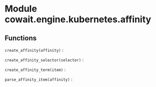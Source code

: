 Module cowait.engine.kubernetes.affinity
========================================

Functions
---------

    
`create_affinity(affinity)`
:   

    
`create_affinity_selector(selector)`
:   

    
`create_affinity_term(item)`
:   

    
`parse_affinity_item(affinity)`
: